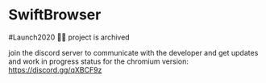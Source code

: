 # SwiftBrowser 
#Launch2020 🐱‍🏍
project is archived

join the discord server to communicate with the developer and get updates and work in progress status for the chromium version: https://discord.gg/qXBCF9z

